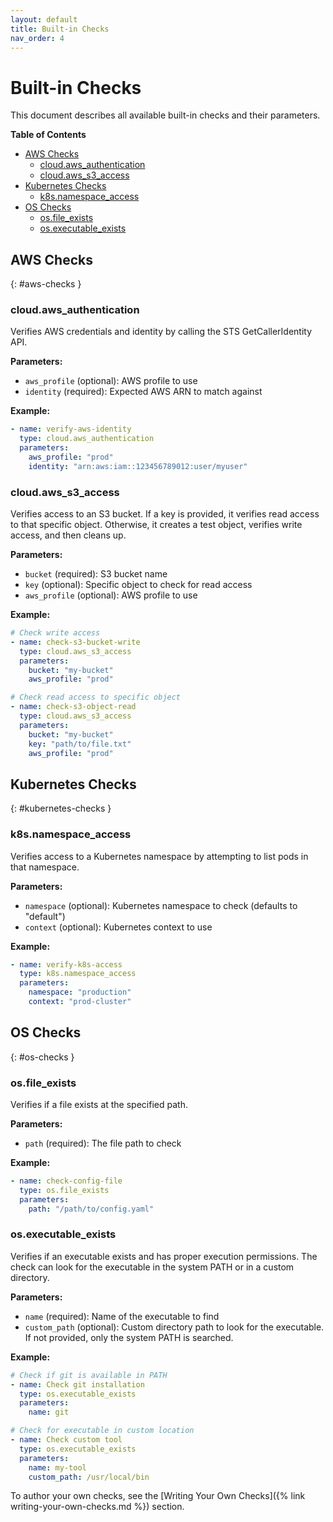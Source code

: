 ```yaml
---
layout: default
title: Built-in Checks
nav_order: 4
---
```


# Built-in Checks

This document describes all available built-in checks and their parameters.

**Table of Contents**
- [AWS Checks](#aws-checks)
  - [cloud.aws_authentication](#cloudaws_authentication)
  - [cloud.aws_s3_access](#cloudaws_s3_access)
- [Kubernetes Checks](#kubernetes-checks)
  - [k8s.namespace_access](#k8snamespace_access)
- [OS Checks](#os-checks)
  - [os.file_exists](#osfile_exists)
  - [os.executable_exists](#osexecutable_exists)

## AWS Checks
{: #aws-checks }

### cloud.aws_authentication

Verifies AWS credentials and identity by calling the STS GetCallerIdentity API.

**Parameters:**
- `aws_profile` (optional): AWS profile to use
- `identity` (required): Expected AWS ARN to match against

**Example:**
```yaml
- name: verify-aws-identity
  type: cloud.aws_authentication
  parameters:
    aws_profile: "prod"
    identity: "arn:aws:iam::123456789012:user/myuser"
```

### cloud.aws_s3_access

Verifies access to an S3 bucket. If a key is provided, it verifies read access to that specific object. Otherwise, it creates a test object, verifies write access, and then cleans up.

**Parameters:**
- `bucket` (required): S3 bucket name
- `key` (optional): Specific object to check for read access
- `aws_profile` (optional): AWS profile to use

**Example:**
```yaml
# Check write access
- name: check-s3-bucket-write
  type: cloud.aws_s3_access
  parameters:
    bucket: "my-bucket"
    aws_profile: "prod"

# Check read access to specific object
- name: check-s3-object-read
  type: cloud.aws_s3_access
  parameters:
    bucket: "my-bucket"
    key: "path/to/file.txt"
    aws_profile: "prod"
```

## Kubernetes Checks
{: #kubernetes-checks }

### k8s.namespace_access

Verifies access to a Kubernetes namespace by attempting to list pods in that namespace.

**Parameters:**
- `namespace` (optional): Kubernetes namespace to check (defaults to "default")
- `context` (optional): Kubernetes context to use

**Example:**
```yaml
- name: verify-k8s-access
  type: k8s.namespace_access
  parameters:
    namespace: "production"
    context: "prod-cluster"
```

## OS Checks
{: #os-checks }

### os.file_exists

Verifies if a file exists at the specified path.

**Parameters:**
- `path` (required): The file path to check

**Example:**
```yaml
- name: check-config-file
  type: os.file_exists
  parameters:
    path: "/path/to/config.yaml"
```

### os.executable_exists

Verifies if an executable exists and has proper execution permissions. The check can look for the executable in the system PATH or in a custom directory.

**Parameters:**

- `name` (required): Name of the executable to find
- `custom_path` (optional): Custom directory path to look for the executable. If not provided, only the system PATH is searched.

**Example:**

```yaml
# Check if git is available in PATH
- name: Check git installation
  type: os.executable_exists
  parameters:
    name: git

# Check for executable in custom location
- name: Check custom tool
  type: os.executable_exists
  parameters:
    name: my-tool
    custom_path: /usr/local/bin
```

To author your own checks, see the [Writing Your Own Checks]({% link writing-your-own-checks.md %}) section.
